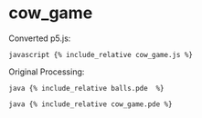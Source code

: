 

<script src="/p5/p5.min.js"></script>
<script src="cow_game.js"></script>

# cow_game

<main></main>

Converted p5.js:

```javascript {% include_relative cow_game.js %}```

Original Processing:

```java {% include_relative balls.pde  %}```

```java {% include_relative cow_game.pde %}```


